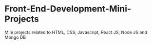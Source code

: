 # Front-End-Development-Mini-Projects
Mini projects related to HTML, CSS, Javascript, React JS, Node JS and Mongo DB
